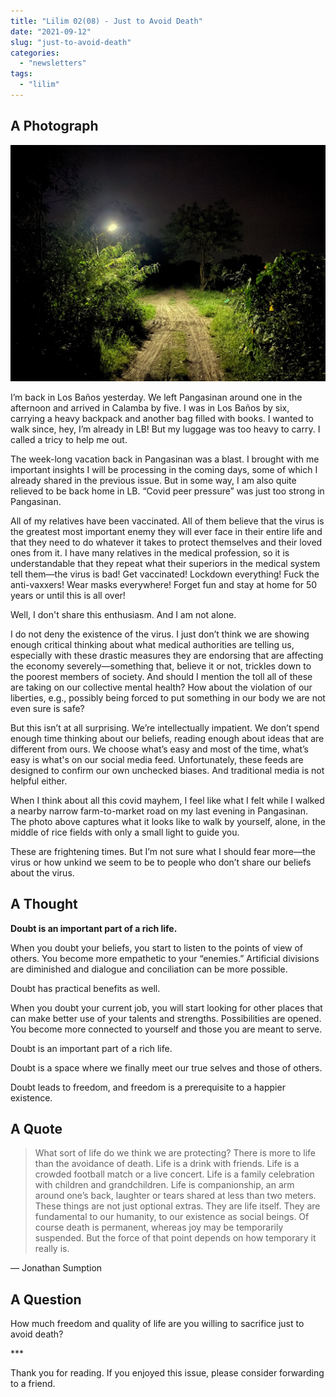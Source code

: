 ```yaml
---
title: "Lilim 02(08) - Just to Avoid Death"
date: "2021-09-12"
slug: "just-to-avoid-death"
categories:
  - "newsletters"
tags:
  - "lilim"
---
```

## A Photograph

![Evening at irrigation road](images/evening-irrigation-road.jpg)

I’m back in Los Baños yesterday. We left Pangasinan around one in the afternoon and arrived in Calamba by five. I was in Los Baños by six, carrying a heavy backpack and another bag filled with books. I wanted to walk since, hey, I’m already in LB! But my luggage was too heavy to carry. I called a tricy to help me out.

The week-long vacation back in Pangasinan was a blast. I brought with me important insights I will be processing in the coming days, some of which I already shared in the previous issue. But in some way, I am also quite relieved to be back home in LB. “Covid peer pressure” was just too strong in Pangasinan.

All of my relatives have been vaccinated. All of them believe that the virus is the greatest most important enemy they will ever face in their entire life and that they need to do whatever it takes to protect themselves and their loved ones from it. I have many relatives in the medical profession, so it is understandable that they repeat what their superiors in the medical system tell them—the virus is bad! Get vaccinated! Lockdown everything! Fuck the anti-vaxxers! Wear masks everywhere! Forget fun and stay at home for 50 years or until this is all over!

Well, I don't share this enthusiasm. And I am not alone.

I do not deny the existence of the virus. I just don’t think we are showing enough critical thinking about what medical authorities are telling us, especially with these drastic measures they are endorsing that are affecting the economy severely—something that, believe it or not, trickles down to the poorest members of society. And should I mention the toll all of these are taking on our collective mental health? How about the violation of our liberties, e.g., possibly being forced to put something in our body we are not even sure is safe?

But this isn’t at all surprising. We’re intellectually impatient. We don’t spend enough time thinking about our beliefs, reading enough about ideas that are different from ours. We choose what’s easy and most of the time, what’s easy is what's on our social media feed. Unfortunately, these feeds are designed to confirm our own unchecked biases. And traditional media is not helpful either.

When I think about all this covid mayhem, I feel like what I felt while I walked a nearby narrow farm-to-market road on my last evening in Pangasinan. The photo above captures what it looks like to walk by yourself, alone, in the middle of rice fields with only a small light to guide you.

These are frightening times. But I’m not sure what I should fear more—the virus or how unkind we seem to be to people who don’t share our beliefs about the virus.

## A Thought

**Doubt is an important part of a rich life.**

When you doubt your beliefs, you start to listen to the points of view of others. You become more empathetic to your “enemies.” Artificial divisions are diminished and dialogue and conciliation can be more possible.

Doubt has practical benefits as well.

When you doubt your current job, you will start looking for other places that can make better use of your talents and strengths. Possibilities are opened. You become more connected to yourself and those you are meant to serve.

Doubt is an important part of a rich life.

Doubt is a space where we finally meet our true selves and those of others.

Doubt leads to freedom, and freedom is a prerequisite to a happier existence.

## A Quote

> What sort of life do we think we are protecting? There is more to life than the avoidance of death. Life is a drink with friends. Life is a crowded football match or a live concert. Life is a family celebration with children and grandchildren. Life is companionship, an arm around one’s back, laughter or tears shared at less than two meters. These things are not just optional extras. They are life itself. They are fundamental to our humanity, to our existence as social beings. Of course death is permanent, whereas joy may be temporarily suspended. But the force of that point depends on how temporary it really is.

— Jonathan Sumption

## A Question

How much freedom and quality of life are you willing to sacrifice just to avoid death?

\***

Thank you for reading. If you enjoyed this issue, please consider forwarding to a friend.
